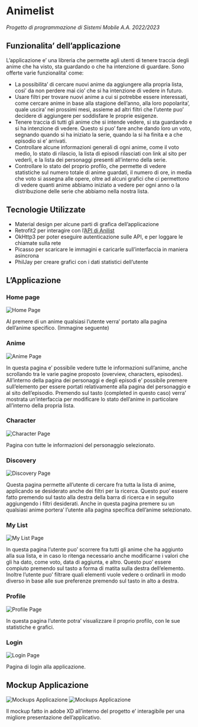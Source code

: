 # Animelist
*Progetto di programmazione di Sistemi Mobile A.A. 2022/2023*

## Funzionalita’ dell’applicazione
L’applicazione e’ una libreria che permette agli utenti di tenere
traccia degli anime che ha visto, sta guardando o che ha
intenzione di guardare. Sono offerte varie funzionalita’ come:
- La possibilita’ di cercare nuovi anime da aggiungere alla
propria lista, cosi’ da non perdere mai cio’ che si ha
intenzione di vedere in futuro.
- Usare filtri per trovare nuovi anime a cui si potrebbe
essere interessati, come cercare anime in base alla
stagione dell’anno, alla loro popolarita’, quale uscira’ nei
prossimi mesi, assieme ad altri filtri che l’utente puo’
decidere di aggiungere per soddisfare le proprie esigenze.
- Tenere traccia di tutti gli anime che si intende vedere, si
sta guardando e si ha intenzione di vedere. Questo si puo’
fare anche dando loro un voto, segnando quando si ha
iniziato la serie, quando la si ha finita e a che episodio si e’
arrivati.
- Controllare alcune informazioni generali di ogni anime,
come il voto medio, lo stato di rilascio, la lista di episodi
rilasciati con link al sito per vederli, e la lista dei
personaggi presenti all’interno della serie.
- Controllare lo stato del proprio profilo, che permette di
vedere statistiche sul numero totale di anime guardati, il
numero di ore, in media che voto si assegna alle opere,
oltre ad alcuni grafici che ci permettono di vedere quanti
anime abbiamo iniziato a vedere per ogni anno o la
distribuzione delle serie che abbiamo nella nostra lista.

## Tecnologie Utilizzate

- Material design per alcune parti di grafica dell’applicazione
- Retrofit2 per interagire con l’[API di Anilist](https://anilist.gitbook.io/anilist-apiv2-docs/)
- OkHttp3 per poter eseguire autenticazione sulle API, e per
loggare le chiamate sulla rete
- Picasso per scaricare le immagini e caricarle
sull’interfaccia in maniera asincrona
- PhilJay per creare grafici con i dati statistici dell’utente

## L’Applicazione

### Home page

![Home Page](https://cdn.discordapp.com/attachments/642513113111068682/1197892486471893062/1ekyHaSTONYCvx4oT9CwvPA3aka_ujQTzxfl1XASBJQ_J01ujzzHoYmjvKgDkBA.png?ex=65bceb50&is=65aa7650&hm=a8fedecfe29fba845f14866e25a1424f277243969e65ae1308cd055c56a1c2a0&)

Al premere di un anime qualsiasi l’utente verra’ portato alla pagina dell’anime specifico.
(Immagine seguente)

### Anime

![Anime Page](https://cdn.discordapp.com/attachments/642513113111068682/1197893281430909020/17bmIQVtGsovx_SjgmeSsz8NKVa5iNTNsoxadb9PR5iUIqSVQ-QicWwBDzf3Fo2Q.png?ex=65bcec0e&is=65aa770e&hm=f8919db24cce3626503270ba75d096f5305412745fdf9e7b0668e0cb2db4c1ff&)

In questa pagina e’ possibile vedere tutte le informazioni sull’anime, anche scrollando tra le varie pagine proposto (overview, characters, episodes).
All’interno della pagina dei personaggi e degli episodi e’ possibile premere sull’elemento per essere portati relativamente alla pagina del personaggio e al sito dell’episodio.
Premendo sul tasto (completed in questo caso) verra’ mostrata un’interfaccia per modificare lo stato dell’anime in particolare all’interno della propria lista.

### Character

![Character Page](https://cdn.discordapp.com/attachments/642513113111068682/1197893302188523560/19yaM_--f04ElFqWYxs04wF637jzW6ItEFAzdYqeJvuHMz47mJ4CiaxL---9yFUY.png?ex=65bcec13&is=65aa7713&hm=a026d54d64d7c601995520a4ef5bfcbe55409d489a800c28b1c607414f0e9317&)

Pagina con tutte le informazioni del personaggio selezionato.

### Discovery

![Discovery Page](https://cdn.discordapp.com/attachments/642513113111068682/1197893886987730944/1_L7Kd_7rqT3iqHnoTXsvEnPpG4rZe36Oy0whTfS8jU5HdvsjdKISY7bw7sntGA.png?ex=65bcec9e&is=65aa779e&hm=8c5def8bf3e6133ebcf9879ec2f32034e2efda92889f7f939bcc88b9ee98dbe3&)

Questa pagina permette all’utente di cercare fra tutta la lista di anime, applicando se desiderato anche dei filtri per la ricerca. Questo puo’ essere fatto premendo sul tasto alla destra della barra di ricerca e in seguito aggiungendo i filtri desiderati.
Anche in questa pagina premere su un qualsiasi anime portera’ l’utente alla pagina specifica dell’anime selezionato.

### My List

![My List Page](https://cdn.discordapp.com/attachments/642513113111068682/1197893914665947156/1eAXMdk3J9J9ZHtx0R_pr5v8P8w8BjIsJbAe8TC6rvYWgBqBk5w2Tya67mzuOo2o.png?ex=65bceca5&is=65aa77a5&hm=f9e8cb7f4b3c557014fa0422c4ca9eb0d8eeb5f3f0daa1e8f8256b897b6dff77&)

In questa pagina l’utente puo’ scorrere fra tutti gli anime che ha aggiunto alla sua lista, e in caso lo ritenga necessario anche modificarne i valori che gli ha dato, come voto, data di aggiunta, e altro. Questo puo’ essere compiuto premendo sul tasto a forma di matita sulla destra dell’elemento.
Inoltre l’utente puo’ filtrare quali elementi vuole vedere o ordinarli in modo diverso in base alle sue preferenze premendo sul tasto in alto a destra.

### Profile

![Profile Page](https://cdn.discordapp.com/attachments/642513113111068682/1197893940314128414/1ElH-xE_vxgM2snPObxYTrPRhvE7c8CfkdpHMX0G5QpBzcCE-0f00vSZjfOw4MQ.png?ex=65bcecab&is=65aa77ab&hm=82c5d5d903badb456b84db1a086e97aa3490943ab473c98f7ee00715e2b14f0c&)

In questa pagina l’utente potra’ visualizzare il proprio profilo, con le sue statistiche e grafici.

### Login

![Login Page](https://cdn.discordapp.com/attachments/642513113111068682/1197893963370205214/1Yi3nU7NgLu1ObbmZC-R2sTP3xz5KzeLiJq1fGQiropOUz4ZQrsxxMonxxFPzfg.png?ex=65bcecb0&is=65aa77b0&hm=740b277e8f7c689c069470a7e1f5152931a494ffd0ce044c0573e9154225260e&)

Pagina di login alla applicazione.

## Mockup Applicazione

![Mockups Applicazione](https://cdn.discordapp.com/attachments/642513113111068682/1197894696488402954/1B73a_-11-FOgX4w5UYtBNI5X31qk0dLxKapOqkO_2gGKdS7U1utr0k-OvUdNfyM.png?ex=65bced5f&is=65aa785f&hm=60fb7642885ad1dd5d4fd634afbf0f03607156e918b5886c4b19c1c123f6421b&)
![Mockups Applicazione](https://cdn.discordapp.com/attachments/642513113111068682/1197894711780851813/1LrOAiLSb3yeYyMPxxmhuWYmHly6PTQy6had3dbtN0h6lSjDF8kBMd9xkqja3jA.png?ex=65bced63&is=65aa7863&hm=51c8135be887a2af3dc1cc1d2a6b232476c447d2c5bdd068d49015f208f44ecd&)

Il mockup fatto in adobe XD all’interno del progetto e’ interagibile per una migliore presentazione dell’applicativo.
